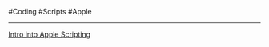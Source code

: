 #Coding #Scripts #Apple
- - -
[Intro into Apple Scripting](https://developer.apple.com/library/archive/documentation/AppleScript/Conceptual/AppleScriptLangGuide/introduction/ASLR_intro.html)

